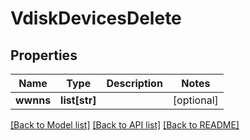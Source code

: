 # VdiskDevicesDelete

## Properties
Name | Type | Description | Notes
------------ | ------------- | ------------- | -------------
**wwnns** | **list[str]** |  | [optional] 

[[Back to Model list]](../README.md#documentation-for-models) [[Back to API list]](../README.md#documentation-for-api-endpoints) [[Back to README]](../README.md)


